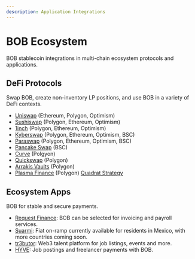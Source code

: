 ```yaml
---
description: Application Integrations
---
```


# BOB Ecosystem

BOB stablecoin integrations in multi-chain ecosystem protocols and applications.&#x20;

## DeFi Protocols

Swap BOB, create non-inventory LP positions, and use BOB in a variety of DeFi contexts.

* [Uniswap](https://app.uniswap.org/#/swap) (Ethereum, Polygon, Optimism)
* [Sushiswap](https://www.sushi.com/swap) (Polygon, Ethereum, Optimism)
* [1inch](https://app.1inch.io/#/1/unified/swap/BOB/USDC) (Polygon, Ethereum, Optimism)
* [Kyberswap](https://kyberswap.com/swap/ethereum/eth-to-bob) (Polygon, Ethereum, Optimism, BSC)
* [Paraswap](https://app.paraswap.io/) (Polygon, Ethereum, Optimism, BSC)
* [Pancake Swap](https://pancakeswap.finance/swap) (BSC)
* [Curve](https://curve.fi/#/polygon/swap) (Polgyon)
* [Quickswap](https://quickswap.exchange/#/) (Polygon)
* [Arrakis Vaults](https://beta.arrakis.finance/vaults) (Polygon)
* [Plasma Finance](https://apy.plasma.finance/#/hyper-dex/market) (Polygon) [Quadrat Strategy](https://apy.plasma.finance/#/quadrat/0xFd1Da9cC77f04A1E1B22a314a53D201A39373719)

## Ecosystem Apps

BOB for stable and secure payments.

* [Request Finance](https://www.request.finance/): BOB can be selected for invoicing and payroll services.
* [Suarmi](https://www.suarmi.com/index): Fiat on-ramp currently available for residents in Mexico, with more countries coming soon.
* [tr3butor](https://app.tr3butor.io/organization/clawfr86w0002lh08gsixtkq0): Web3 talent platform for job listings, events and more.
* [HYVE](https://hyve.works/): Job postings and freelancer payments with BOB.

